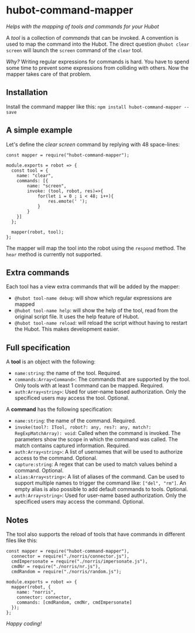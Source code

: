 # hubot-command-mapper
_Helps with the mapping of tools and commands for your Hubot_

A _tool_ is a collection of _commands_ that can be invoked. A convention is used to map the command into the Hubot. The direct question `@hubot clear screen` will launch the `screen` command of the `clear` tool.

_Why?_ Writing regular expressions for commands is hard. You have to spend some time to prevent some expressions from colliding with others. Now the mapper takes care of that problem.

## Installation
Install the command mapper like this: `npm install hubot-command-mapper --save`

## A simple example
Let's define the _clear screen_ command by replying with 48 space-lines:
```
const mapper = require("hubot-command-mapper");

module.exports = robot => {
  const tool = {
    name: "clear",
    commands: [{
        name: "screen",
        invoke: (tool, robot, res)=>{
            for(let i = 0 ; i < 48; i++){
                res.emote(' ');
            }
        }
    }]
  };

  mapper(robot, tool);
};
```
The mapper will map the tool into the robot using the `respond` method. The `hear` method is currently not supported.

## Extra commands
Each tool has a view extra commands that will be added by the mapper:
- `@hubot tool-name debug`: will show which regular expressions are mapped
- `@hubot tool-name help`: will show the help of the tool, read from the original script file. It uses the help feature of Hubot.
- `@hubot tool-name reload`: will reload the script without having to restart the Hubot. This makes development easier.

## Full specification
A **tool** is an object with the following:
- `name:string`: the name of the tool. Required.
- `commands:Array<Command>`: The commands that are supported by the tool. Only tools with at least 1 command can be mapped. Required.
- `auth:Array<string>`: Used for user-name based authorization. Only the specificed users may access the tool. Optional.

A **command** has the following specification:
- `name:string`: the name of the command. Required.
- `invoke(tool?: ITool, robot?: any, res?: any, match?: RegExpMatchArray): void`: Called when the command is invoked. The parameters show the scope in which the command was called. The match contains captured information. Required.
- `auth:Array<string>`: A list of usernames that will be used to authorize access to the command. Optional.
- `capture:string`: A regex that can be used to match values behind a command. Optional.
- `alias:Array<string>`: A list of aliases of the command. Can be used to support multiple names to trigger the command like: `["del", "rm"]`. An empty alias is also possible to add default commands to tools. Optional.
- `auth:Array<string>`: Used for user-name based authorization. Only the specificed users may access the command. Optional.

## Notes
The tool also supports the reload of tools that have commands in different files like this:
```
const mapper = require("hubot-command-mapper"),
  connector = require("./norris/connector.js"),
  cmdImpersonate = require("./norris/impersonate.js"),
  cmdNr = require("./norris/nr.js"),
  cmdRandom = require("./norris/random.js");

module.exports = robot => {
  mapper(robot, {
    name: "norris",
    connector: connector,
    commands: [cmdRandom, cmdNr, cmdImpersonate]
  });
};
```

_Happy coding!_